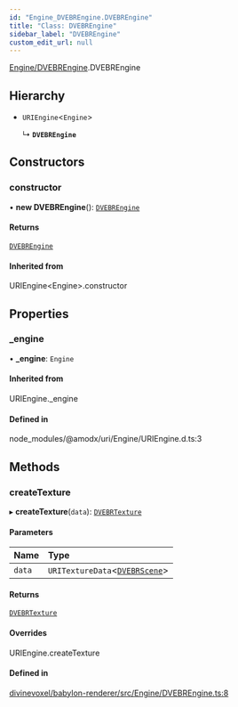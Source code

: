 ```yaml
---
id: "Engine_DVEBREngine.DVEBREngine"
title: "Class: DVEBREngine"
sidebar_label: "DVEBREngine"
custom_edit_url: null
---
```


[Engine/DVEBREngine](../modules/Engine_DVEBREngine.md).DVEBREngine

## Hierarchy

- `URIEngine`\<`Engine`\>

  ↳ **`DVEBREngine`**

## Constructors

### constructor

• **new DVEBREngine**(): [`DVEBREngine`](Engine_DVEBREngine.DVEBREngine.md)

#### Returns

[`DVEBREngine`](Engine_DVEBREngine.DVEBREngine.md)

#### Inherited from

URIEngine\<Engine\>.constructor

## Properties

### \_engine

• **\_engine**: `Engine`

#### Inherited from

URIEngine.\_engine

#### Defined in

node_modules/@amodx/uri/Engine/URIEngine.d.ts:3

## Methods

### createTexture

▸ **createTexture**(`data`): [`DVEBRTexture`](Textures_DVEBRTexture.DVEBRTexture.md)

#### Parameters

| Name | Type |
| :------ | :------ |
| `data` | `URITextureData`\<[`DVEBRScene`](Scene_DVEBRScene.DVEBRScene.md)\> |

#### Returns

[`DVEBRTexture`](Textures_DVEBRTexture.DVEBRTexture.md)

#### Overrides

URIEngine.createTexture

#### Defined in

[divinevoxel/babylon-renderer/src/Engine/DVEBREngine.ts:8](https://github.com/lucasdamianjohnson/DivineVoxelEngine/blob/596fa7391478620ed460dfb4856ff0a763b91c49/divinevoxel/babylon-renderer/src/Engine/DVEBREngine.ts#L8)
